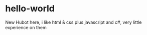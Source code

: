 # hello-world

New Hubot here, i like html & css plus javascript and c#, very  little experience on them
